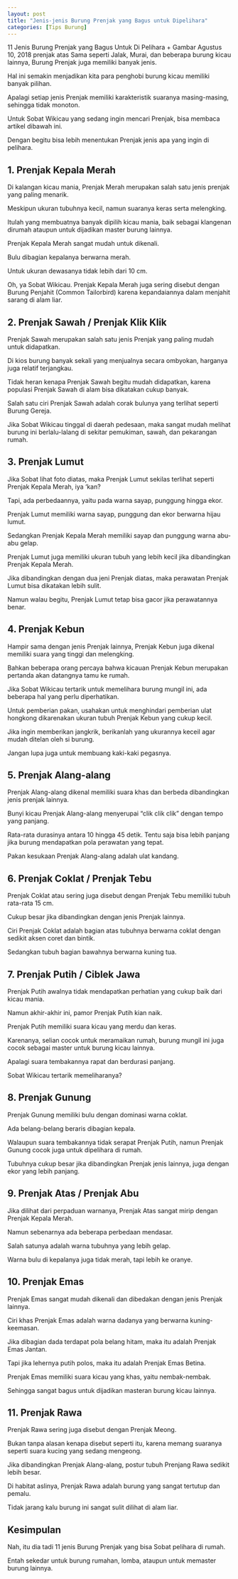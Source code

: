 ```yaml
---
layout: post
title: "Jenis-jenis Burung Prenjak yang Bagus untuk Dipelihara"
categories: [Tips Burung]
---
```


11 Jenis Burung Prenjak yang Bagus Untuk Di Pelihara + Gambar
Agustus 10, 2018
prenjak atas
Sama seperti Jalak, Murai, dan beberapa burung kicau lainnya, Burung Prenjak juga memiliki banyak jenis.

Hal ini semakin menjadikan kita para penghobi burung kicau memiliki banyak pilihan.

Apalagi setiap jenis Prenjak memiliki karakteristik suaranya masing-masing, sehingga tidak monoton.

Untuk Sobat Wikicau yang sedang ingin mencari Prenjak, bisa membaca artikel dibawah ini.

Dengan begitu bisa lebih menentukan Prenjak jenis apa yang ingin di pelihara.

## 1. Prenjak Kepala Merah

Di kalangan kicau mania, Prenjak Merah merupakan salah satu jenis prenjak yang paling menarik.

Meskipun ukuran tubuhnya kecil, namun suaranya keras serta melengking.

Itulah yang membuatnya banyak dipilih kicau mania, baik sebagai klangenan dirumah ataupun untuk dijadikan master burung lainnya.

Prenjak Kepala Merah sangat mudah untuk dikenali.

Bulu dibagian kepalanya berwarna merah.

Untuk ukuran dewasanya tidak lebih dari 10 cm.

Oh, ya Sobat Wikicau. Prenjak Kepala Merah juga sering disebut dengan Burung Penjahit (Common Tailorbird) karena kepandaiannya dalam menjahit sarang di alam liar.

## 2. Prenjak Sawah / Prenjak Klik Klik

Prenjak Sawah merupakan salah satu jenis Prenjak yang paling mudah untuk didapatkan.

Di kios burung banyak sekali yang menjualnya secara ombyokan, harganya juga relatif terjangkau.

Tidak heran kenapa Prenjak Sawah begitu mudah didapatkan, karena populasi Prenjak Sawah di alam bisa dikatakan cukup banyak.

Salah satu ciri Prenjak Sawah adalah corak bulunya yang terlihat seperti Burung Gereja.

Jika Sobat Wikicau tinggal di daerah pedesaan, maka sangat mudah melihat burung ini berlalu-lalang di sekitar pemukiman, sawah, dan pekarangan rumah.

## 3. Prenjak Lumut

Jika Sobat lihat foto diatas, maka Prenjak Lumut sekilas terlihat seperti Prenjak Kepala Merah, iya ‘kan?

Tapi, ada perbedaannya, yaitu pada warna sayap, punggung hingga ekor.

Prenjak Lumut memiliki warna sayap, punggung dan ekor berwarna hijau lumut.

Sedangkan Prenjak Kepala Merah memiliki sayap dan punggung warna abu-abu gelap.

Prenjak Lumut juga memiliki ukuran tubuh yang lebih kecil jika dibandingkan Prenjak Kepala Merah.

Jika dibandingkan dengan dua jeni Prenjak diatas, maka perawatan Prenjak Lumut bisa dikatakan lebih sulit.

Namun walau begitu, Prenjak Lumut tetap bisa gacor jika perawatannya benar.

## 4. Prenjak Kebun

Hampir sama dengan jenis Prenjak lainnya, Prenjak Kebun juga dikenal memiliki suara yang tinggi dan melengking.

Bahkan beberapa orang percaya bahwa kicauan Prenjak Kebun merupakan pertanda akan datangnya tamu ke rumah.

Jika Sobat Wikicau tertarik untuk memelihara burung mungil ini, ada beberapa hal yang perlu diperhatikan.

Untuk pemberian pakan, usahakan untuk menghindari pemberian ulat hongkong dikarenakan ukuran tubuh Prenjak Kebun yang cukup kecil.

Jika ingin memberikan jangkrik, berikanlah yang ukurannya keceil agar mudah ditelan oleh si burung.

Jangan lupa juga untuk membuang kaki-kaki pegasnya.

## 5. Prenjak Alang-alang

Prenjak Alang-alang dikenal memiliki suara khas dan berbeda dibandingkan jenis prenjak lainnya.

Bunyi kicau Prenjak Alang-alang menyerupai “clik clik clik” dengan tempo yang panjang.

Rata-rata durasinya antara 10 hingga 45 detik. Tentu saja bisa lebih panjang jika burung mendapatkan pola perawatan yang tepat.

Pakan kesukaan Prenjak Alang-alang adalah ulat kandang.

## 6. Prenjak Coklat / Prenjak Tebu

Prenjak Coklat atau sering juga disebut dengan Prenjak Tebu memiliki tubuh rata-rata 15 cm.

Cukup besar jika dibandingkan dengan jenis Prenjak lainnya.

Ciri Prenjak Coklat adalah bagian atas tubuhnya berwarna coklat dengan sedikit aksen coret dan bintik.

Sedangkan tubuh bagian bawahnya berwarna kuning tua.

## 7. Prenjak Putih / Ciblek Jawa

Prenjak Putih awalnya tidak mendapatkan perhatian yang cukup baik dari kicau mania.

Namun akhir-akhir ini, pamor Prenjak Putih kian naik.

Prenjak Putih memiliki suara kicau yang merdu dan keras.

Karenanya, selian cocok untuk meramaikan rumah, burung mungil ini juga cocok sebagai master untuk burung kicau lainnya.

Apalagi suara tembakannya rapat dan berdurasi panjang.

Sobat Wikicau tertarik memeliharanya?

## 8. Prenjak Gunung

Prenjak Gunung memiliki bulu dengan dominasi warna coklat.

Ada belang-belang beraris dibagian kepala.

Walaupun suara tembakannya tidak serapat Prenjak Putih, namun Prenjak Gunung cocok juga untuk dipelihara di rumah.

Tubuhnya cukup besar jika dibandingkan Prenjak jenis lainnya, juga dengan ekor yang lebih panjang.

## 9. Prenjak Atas / Prenjak Abu

Jika dilihat dari perpaduan warnanya, Prenjak Atas sangat mirip dengan Prenjak Kepala Merah.

Namun sebenarnya ada beberapa perbedaan mendasar.

Salah satunya adalah warna tubuhnya yang lebih gelap.

Warna bulu di kepalanya juga tidak merah, tapi lebih ke oranye.

## 10. Prenjak Emas

Prenjak Emas sangat mudah dikenali dan dibedakan dengan jenis Prenjak lainnya.

Ciri khas Prenjak Emas adalah warna dadanya yang berwarna kuning-keemasan.

Jika dibagian dada terdapat pola belang hitam, maka itu adalah Prenjak Emas Jantan.

Tapi jika lehernya putih polos, maka itu adalah Prenjak Emas Betina.

Prenjak Emas memiliki suara kicau yang khas, yaitu nembak-nembak.

Sehingga sangat bagus untuk dijadikan masteran burung kicau lainnya.

## 11. Prenjak Rawa

Prenjak Rawa sering juga disebut dengan Prenjak Meong.

Bukan tanpa alasan kenapa disebut seperti itu, karena memang suaranya seperti suara kucing yang sedang mengeong.

Jika dibandingkan Prenjak Alang-alang, postur tubuh Prenjang Rawa sedikit lebih besar.

Di habitat aslinya, Prenjak Rawa adalah burung yang sangat tertutup dan pemalu.

Tidak jarang kalu burung ini sangat sulit dilihat di alam liar.

## Kesimpulan

Nah, itu dia tadi 11 jenis Burung Prenjak yang bisa Sobat pelihara di rumah.

Entah sekedar untuk burung rumahan, lomba, ataupun untuk memaster burung lainnya.